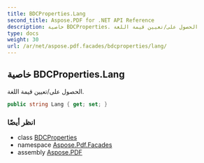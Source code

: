 ```yaml
---
title: BDCProperties.Lang
second_title: Aspose.PDF for .NET API Reference
description: خاصية BDCProperties. الحصول على/تعيين قيمة اللغة
type: docs
weight: 30
url: /ar/net/aspose.pdf.facades/bdcproperties/lang/
---
```

## خاصية BDCProperties.Lang

الحصول على/تعيين قيمة اللغة.

```csharp
public string Lang { get; set; }
```

### انظر أيضًا

* class [BDCProperties](../)
* namespace [Aspose.Pdf.Facades](../../../aspose.pdf.facades/)
* assembly [Aspose.PDF](../../../)